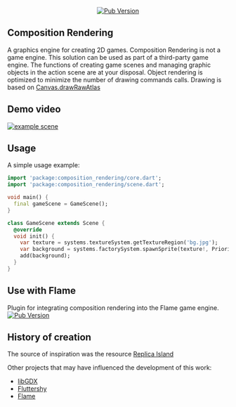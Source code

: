 <p align="center">
<a title="Pub" href="https://pub.dartlang.org/packages/composition_rendering" ><img alt="Pub Version" src="https://img.shields.io/pub/v/composition_rendering?color=blue&style=for-the-badge"></a>
</p>

## Composition Rendering

A graphics engine for creating 2D games.
Composition Rendering is not a game engine. This solution can be used as part of a third-party game engine.
The functions of creating game scenes and managing graphic objects in the action scene are at your disposal. Object rendering is optimized to minimize the number of drawing commands calls.
Drawing is based on [Canvas.drawRawAtlas](https://api.flutter.dev/flutter/dart-ui/Canvas/drawRawAtlas.html)

## Demo video

[![example scene](https://img.youtube.com/vi/yOPTod5Tkeg/sddefault.jpg)](https://www.youtube.com/watch?v=yOPTod5Tkeg)


## Usage

A simple usage example:

```dart
import 'package:composition_rendering/core.dart';
import 'package:composition_rendering/scene.dart';

void main() {
  final gameScene = GameScene();
}

class GameScene extends Scene {
  @override
  void init() {
    var texture = systems.textureSystem.getTextureRegion('bg.jpg');
    var background = systems.factorySystem.spawnSprite(texture!, Priority.background);
    add(background);
  }
}
```


## Use with Flame

Plugin for integrating composition rendering into the Flame game engine. <a title="Pub" href="https://pub.dartlang.org/packages/flame_composition_rendering" ><img alt="Pub Version" src="https://img.shields.io/pub/v/flame_composition_rendering?label=flame_composition_rendering&style=for-the-badge"></a>


## History of creation

The source of inspiration was the resource [Replica Island](https://code.google.com/archive/p/replicaisland/)

Other projects that may have influenced the development of this work:
 - [libGDX](https://libgdx.com/)
 - [Fluttershy](https://github.com/DavidDomkar/fluttershy)
 - [Flame](https://flame-engine.org/)


